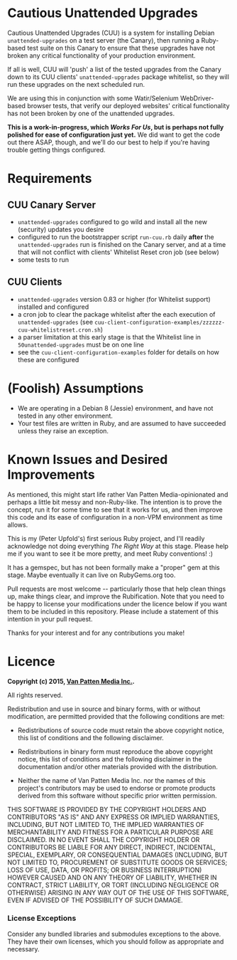 # Cautious Unattended Upgrades
Cautious Unattended Upgrades (CUU) is a system for installing Debian `unattended-upgrades` on a test server (the Canary),
then running a Ruby-based test suite on this Canary to ensure that these upgrades have not broken any critical functionality
of your production environment.

If all is well, CUU will 'push' a list of the tested upgrades from the Canary down to its CUU clients' `unattended-upgrades` package whitelist,
so they will run these upgrades on the next scheduled run.

We are using this in conjunction with some Watir/Selenium WebDriver-based browser tests, that verify our deployed websites'
critical functionality has not been broken by one of the unattended upgrades.

**This is a work-in-progress, which *Works For Us*, but is perhaps not fully polished for ease of configuration just yet.** We did
want to get the code out there ASAP, though, and we'll do our best to help if you're having trouble getting things configured.

# Requirements

## CUU Canary Server

* `unattended-upgrades` configured to go wild and install all the new (security) updates you desire
* configured to run the bootstrapper script `run-cuu.rb` daily **after** the `unattended-upgrades` run is finished on the Canary server, and at a time that will not conflict with clients' Whitelist Reset cron job (see below)
* some tests to run

## CUU Clients

* `unattended-upgrades` version 0.83 or higher (for Whitelist support) installed and configured
* a cron job to clear the package whitelist after the each execution of `unattended-upgrades` (see `cuu-client-configuration-examples/zzzzzz-cuu-whitelistreset.cron.sh`)
* a parser limitation at this early stage is that the Whitelist line in `50unattended-upgrades` must be on one line
* see the `cuu-client-configuration-examples` folder for details on how these are configured

# (Foolish) Assumptions

* We are operating in a Debian 8 (Jessie) environment, and have not tested in any other environment.
* Your test files are written in Ruby, and are assumed to have succeeded unless they raise an exception.

# Known Issues and Desired Improvements

As mentioned, this might start life rather Van Patten Media-opinionated and perhaps a little bit messy and non-Ruby-like. The intention
is to prove the concept, run it for some time to see that it works for us, and then improve this code and its ease of configuration in
a non-VPM environment as time allows.

This is my (Peter Upfold's) first serious Ruby project, and I'll readily acknowledge not doing everything *The Right Way* at this
stage. Please help me if you want to see it be more pretty, and meet Ruby conventions! :)

It has a gemspec, but has not been formally make a "proper" gem at this stage. Maybe eventually it can live on RubyGems.org too.

Pull requests are most welcome -- particularly those that help clean things up, make things clear, and improve the Rubification.
Note that you need to be happy to license your modifications under the licence below if you want them to be included in this repository.
Please include a statement of this intention in your pull request.

Thanks for your interest and for any contributions you make!

# Licence

**Copyright (c) 2015, [Van Patten Media Inc.](http://www.vanpattenmedia.com/).**

All rights reserved.

Redistribution and use in source and binary forms, with or without modification, are permitted provided that the following conditions are met:

* Redistributions of source code must retain the above copyright notice, this list of conditions and the following disclaimer.

* Redistributions in binary form must reproduce the above copyright notice, this list of conditions and the following disclaimer in the documentation and/or other materials provided with the distribution.

* Neither the name of Van Patten Media Inc. nor the names of this project's contributors may be used to endorse or promote products derived from this software without specific prior written permission.

THIS SOFTWARE IS PROVIDED BY THE COPYRIGHT HOLDERS AND CONTRIBUTORS "AS IS" AND ANY EXPRESS OR IMPLIED WARRANTIES, INCLUDING, BUT NOT LIMITED TO, THE IMPLIED WARRANTIES OF MERCHANTABILITY AND FITNESS FOR A PARTICULAR PURPOSE ARE DISCLAIMED. IN NO EVENT SHALL THE COPYRIGHT HOLDER OR CONTRIBUTORS BE LIABLE FOR ANY DIRECT, INDIRECT, INCIDENTAL, SPECIAL, EXEMPLARY, OR CONSEQUENTIAL DAMAGES (INCLUDING, BUT NOT LIMITED TO, PROCUREMENT OF SUBSTITUTE GOODS OR SERVICES; LOSS OF USE, DATA, OR PROFITS; OR BUSINESS INTERRUPTION) HOWEVER CAUSED AND ON ANY THEORY OF LIABILITY, WHETHER IN CONTRACT, STRICT LIABILITY, OR TORT (INCLUDING NEGLIGENCE OR OTHERWISE) ARISING IN ANY WAY OUT OF THE USE OF THIS SOFTWARE, EVEN IF ADVISED OF THE POSSIBILITY OF SUCH DAMAGE.

### License Exceptions

Consider any bundled libraries and submodules exceptions to the above. They have their own licenses, which you should follow as appropriate and necessary.

